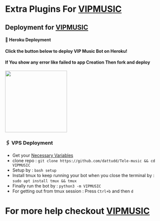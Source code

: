 # Extra Plugins For [VIPMUSIC](https://github.com/dattudd/Tele-music/moonthanu-MUSIC)


## Deployment for [VIPMUSIC](https://github.com/THE-VIP-BOY-OP/VIP-MUSIC)

#### 🚀 Heroku Deployment

<h4>Click the button below to deploy VIP Music Bot on Heroku!</h4>    
<h4>If You show any error like failed to app Creation Then fork and deploy </h4>
<a href="https://dashboard.heroku.com/new?template=https://github.com/dattudd/Tele-music/VIP-MUSIC"><img src="https://img.shields.io/badge/Deploy%20To%20Heroku-teal?style=for-the-badge&logo=heroku" width="200""/></a>


### 🖇 VPS Deployment
- Get your [Necessary Variables](https://github.com/dattudd/Tele-music/VIP-MUSIC/blob/master/sample.env)
- clone repo : `git clone https://github.com/dattudd/Tele-music && cd VIPMUSIC`
- Setup by : `bash setup`
- Install tmux to keep running your bot when you close the terminal by :
`sudo apt install tmux && tmux`
- Finally run the bot by :
`python3 -m VIPMUSIC`
- For getting out from tmux session : Press `Ctrl+b` and then `d`<br>


# For more help checkout [VIPMUSIC](https://github.com/dattudd/Tele-music/VIP-MUSIC)
